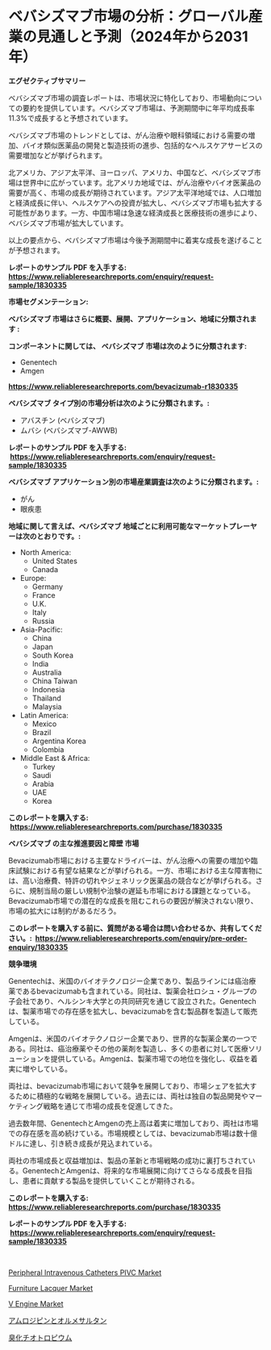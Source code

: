 <p><h1>ベバシズマブ市場の分析：グローバル産業の見通しと予測（2024年から2031年）</h1></p><p><strong>エグゼクティブサマリー</strong></p>
<p><p>ベバシズマブ市場の調査レポートは、市場状況に特化しており、市場動向についての要約を提供しています。ベバシズマブ市場は、予測期間中に年平均成長率11.3%で成長すると予想されています。</p><p>ベバシズマブ市場のトレンドとしては、がん治療や眼科領域における需要の増加、バイオ類似医薬品の開発と製造技術の進歩、包括的なヘルスケアサービスの需要増加などが挙げられます。</p><p>北アメリカ、アジア太平洋、ヨーロッパ、アメリカ、中国など、ベバシズマブ市場は世界中に広がっています。北アメリカ地域では、がん治療やバイオ医薬品の需要が高く、市場の成長が期待されています。アジア太平洋地域では、人口増加と経済成長に伴い、ヘルスケアへの投資が拡大し、ベバシズマブ市場も拡大する可能性があります。一方、中国市場は急速な経済成長と医療技術の進歩により、ベバシズマブ市場が拡大しています。</p><p>以上の要点から、ベバシズマブ市場は今後予測期間中に着実な成長を遂げることが予想されます。</p></p>
<p><strong>レポートのサンプル PDF を入手する: <a href="https://www.reliableresearchreports.com/enquiry/request-sample/1830335">https://www.reliableresearchreports.com/enquiry/request-sample/1830335</a></strong></p>
<p><strong>市場セグメンテーション:</strong></p>
<p><strong> ベバシズマブ 市場はさらに概要、展開、アプリケーション、地域に分類されます :</strong></p>
<p><strong>コンポーネントに関しては、 ベバシズマブ 市場は次のように分類されます: &nbsp;</strong></p>
<p><ul><li>Genentech</li><li>Amgen</li></ul></p>
<p><strong><a href="https://www.reliableresearchreports.com/bevacizumab-r1830335">https://www.reliableresearchreports.com/bevacizumab-r1830335</a></strong></p>
<p><strong> ベバシズマブ タイプ別の市場分析は次のように分類されます。:</strong></p>
<p><ul><li>アバスチン (ベバシズマブ)</li><li>ムバシ (ベバシズマブ-AWWB)</li></ul></p>
<p><strong>レポートのサンプル PDF を入手する: &nbsp;<a href="https://www.reliableresearchreports.com/enquiry/request-sample/1830335">https://www.reliableresearchreports.com/enquiry/request-sample/1830335</a></strong></p>
<p><strong> ベバシズマブ アプリケーション別の市場産業調査は次のように分類されます。:</strong></p>
<p><ul><li>がん</li><li>眼疾患</li></ul></p>
<p><strong>地域に関して言えば、ベバシズマブ 地域ごとに利用可能なマーケットプレーヤーは次のとおりです。:</strong></p>
<p><ul>
    <li>
        North America:
        <ul>
            <li>United States</li>
            <li>Canada</li>
        </ul>
    </li>
    <li>
        Europe:
        <ul>
            <li>Germany</li>
            <li>France</li>
            <li>U.K.</li>
            <li>Italy</li>
            <li>Russia</li>
        </ul>
    </li>
    <li>
        Asia-Pacific:
        <ul>
            <li>China</li>
            <li>Japan</li>
            <li>South Korea</li>
            <li>India</li>
            <li>Australia</li>
            <li>China Taiwan</li>
            <li>Indonesia</li>
            <li>Thailand</li>
            <li>Malaysia</li>
        </ul>
    </li>
    <li>
        Latin America:
        <ul>
            <li>Mexico</li>
            <li>Brazil</li>
            <li>Argentina Korea</li>
            <li>Colombia</li>
        </ul>
    </li>
    <li>
        Middle East & Africa:
        <ul>
            <li>Turkey</li>
            <li>Saudi</li>
            <li>Arabia</li>
            <li>UAE</li>
            <li>Korea</li>
        </ul>
    </li>
    </ul></p>
<p><strong>このレポートを購入する: &nbsp;<a href="https://www.reliableresearchreports.com/purchase/1830335">https://www.reliableresearchreports.com/purchase/1830335</a></strong></p>
<p><strong>ベバシズマブ の主な推進要因と障壁 市場</strong></p>
<p><p>Bevacizumab市場における主要なドライバーは、がん治療への需要の増加や臨床試験における有望な結果などが挙げられる。一方、市場における主な障害物には、高い治療費、特許の切れやジェネリック医薬品の競合などが挙げられる。さらに、規制当局の厳しい規制や治験の遅延も市場における課題となっている。Bevacizumab市場での潜在的な成長を阻むこれらの要因が解決されない限り、市場の拡大には制約があるだろう。</p></p>
<p><strong>このレポートを購入する前に、質問がある場合は問い合わせるか、共有してください。:&nbsp; <a href="https://www.reliableresearchreports.com/enquiry/pre-order-enquiry/1830335">https://www.reliableresearchreports.com/enquiry/pre-order-enquiry/1830335</a></strong></p>
<p><strong>競争環境</strong></p>
<p><p>Genentechは、米国のバイオテクノロジー企業であり、製品ラインには癌治療薬であるbevacizumabも含まれている。同社は、製薬会社ロシュ・グループの子会社であり、ヘルシンキ大学との共同研究を通じて設立された。Genentechは、製薬市場での存在感を拡大し、bevacizumabを含む製品群を製造して販売している。</p><p>Amgenは、米国のバイオテクノロジー企業であり、世界的な製薬企業の一つである。同社は、癌治療薬やその他の薬剤を製造し、多くの患者に対して医療ソリューションを提供している。Amgenは、製薬市場での地位を強化し、収益を着実に増やしている。</p><p>両社は、bevacizumab市場において競争を展開しており、市場シェアを拡大するために積極的な戦略を展開している。過去には、両社は独自の製品開発やマーケティング戦略を通じて市場の成長を促進してきた。</p><p>過去数年間、GenentechとAmgenの売上高は着実に増加しており、両社は市場での存在感を高め続けている。市場規模としては、bevacizumab市場は数十億ドルに達し、引き続き成長が見込まれている。</p><p>両社の市場成長と収益増加は、製品の革新と市場戦略の成功に裏打ちされている。GenentechとAmgenは、将来的な市場展開に向けてさらなる成長を目指し、患者に貢献する製品を提供していくことが期待される。</p></p>
<p><strong>このレポートを購入する: &nbsp; <a href="https://www.reliableresearchreports.com/purchase/1830335">https://www.reliableresearchreports.com/purchase/1830335</a></strong></p>
<p><strong>レポートのサンプル PDF を入手する: &nbsp;<a href="https://www.reliableresearchreports.com/enquiry/request-sample/1830335">https://www.reliableresearchreports.com/enquiry/request-sample/1830335</a></strong><strong></strong></p>
<p>&nbsp;</p>
<p><p><a href="https://gentle-editor-9db.notion.site/Peripheral-Intravenous-Catheters-PIVC-Market-Competitive-Analysis-Market-Trends-and-Forecast-to-20-08026216646d4165b683f995f33d2ed8">Peripheral Intravenous Catheters PIVC Market</a></p><p><a href="https://issuu.com/reportprime-2/docs/furniture-lacquer-market-size-2030.pptx">Furniture Lacquer Market</a></p><p><a href="https://view.publitas.com/reportprime-1/v-engine-market-furnishes-information-on-market-share-market-trends-and-market-growth/">V Engine Market</a></p><p><a href="https://github.com/AaronVargas43/Market-Research-Report-List-1/blob/main/921465432711.md">アムロジピンとオルメサルタン</a></p><p><a href="https://github.com/CloydAbbott2023/Market-Research-Report-List-1/blob/main/628947532712.md">臭化チオトロピウム</a></p></p>